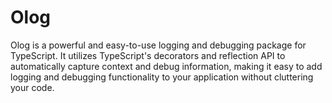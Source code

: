 # Olog

Olog is a powerful and easy-to-use logging and debugging package for TypeScript. It utilizes TypeScript's decorators and reflection API to automatically capture context and debug information, making it easy to add logging and debugging functionality to your application without cluttering your code.
